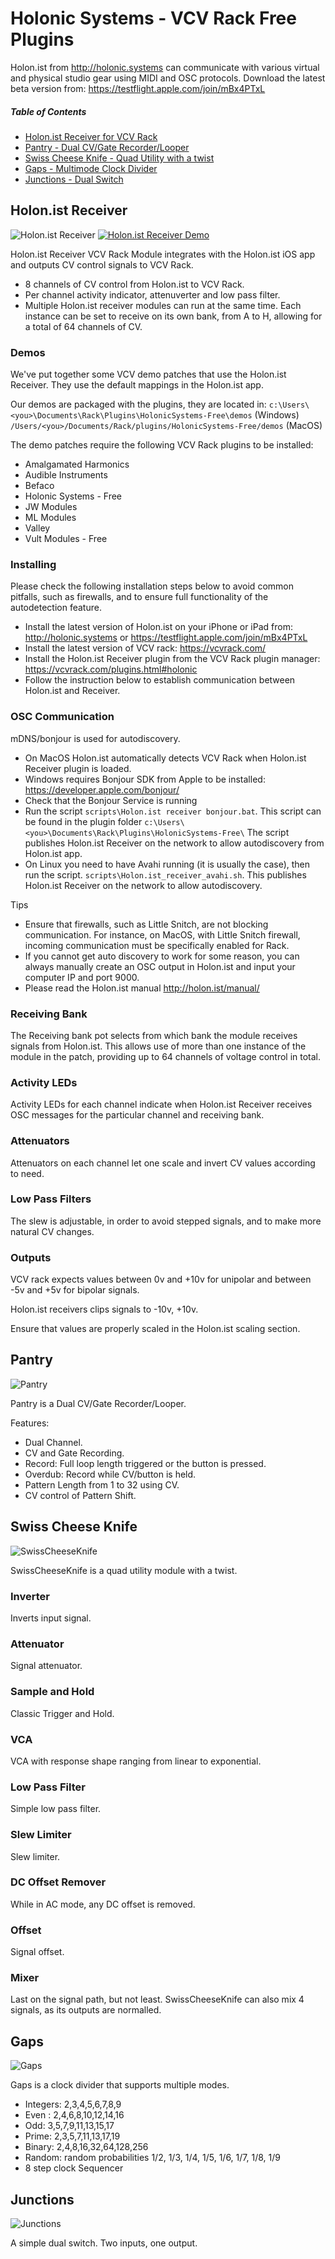 # Holonic Systems - VCV Rack Free Plugins

Holon.ist from http://holonic.systems can communicate with various virtual and physical studio gear using MIDI and OSC protocols. Download the latest beta version from: https://testflight.apple.com/join/mBx4PTxL

##### Table of Contents  
- [Holon.ist Receiver for VCV Rack](#holonist-receiver)
- [Pantry - Dual CV/Gate Recorder/Looper](#pantry)
- [Swiss Cheese Knife - Quad Utility with a twist](#swiss-cheese-knife)
- [Gaps - Multimode Clock Divider](#gaps)
- [Junctions - Dual Switch](#junctions)


## Holon.ist Receiver

![Holon.ist Receiver](https://raw.githubusercontent.com/hdavid/VCVRack-Holon.ist/master/screencaps/Holon.ist-Receiver.png)    [![Holon.ist Receiver Demo](http://img.youtube.com/vi/eBonU85BfDM/0.jpg)](https://www.youtube.com/watch?v=eBonU85BfDM "Holon.ist Receiver Demo")

Holon.ist Receiver VCV Rack Module integrates with the Holon.ist iOS app and outputs CV control signals to VCV Rack.
- 8 channels of CV control from Holon.ist to VCV Rack.
- Per channel activity indicator, attenuverter and low pass filter.
- Multiple Holon.ist receiver modules can run at the same time. Each instance can be set to receive on its own bank, from A to H, allowing for a total of 64 channels of CV.

### Demos
We've put together some VCV demo patches that use the Holon.ist Receiver. They use the default mappings in the Holon.ist app.

Our demos are packaged with the plugins, they are located in: `c:\Users\<you>\Documents\Rack\Plugins\HolonicSystems-Free\demos` (Windows) `/Users/<you>/Documents/Rack/plugins/HolonicSystems-Free/demos` (MacOS) 

The demo patches require the following VCV Rack plugins to be installed: 

- Amalgamated Harmonics
- Audible Instruments
- Befaco
- Holonic Systems - Free
- JW Modules
- ML Modules
- Valley
- Vult Modules - Free 

### Installing
Please check the following installation steps below to avoid common pitfalls, such as firewalls, and to ensure full functionality of the autodetection feature.

- Install the latest version of Holon.ist on your iPhone or iPad from: http://holonic.systems or https://testflight.apple.com/join/mBx4PTxL
- Install the latest version of VCV rack: https://vcvrack.com/
- Install the Holon.ist Receiver plugin from the VCV Rack plugin manager: https://vcvrack.com/plugins.html#holonic
- Follow the instruction below  to establish communication between Holon.ist and Receiver.

### OSC Communication
mDNS/bonjour is used for autodiscovery.

- On MacOS Holon.ist automatically detects VCV Rack when Holon.ist Receiver plugin is loaded.
- Windows requires Bonjour SDK from Apple to be installed: https://developer.apple.com/bonjour/  
- Check that the Bonjour Service is running
- Run the script `scripts\Holon.ist receiver bonjour.bat`. This script can be found in the plugin folder `c:\Users\<you>\Documents\Rack\Plugins\HolonicSystems-Free\` The script publishes Holon.ist Receiver on the network to allow autodiscovery from Holon.ist app.
- On Linux you need to have Avahi running (it is usually the case), then run the script. `scripts\Holon.ist_receiver_avahi.sh`. This publishes Holon.ist Receiver on the network to allow autodiscovery.

Tips
- Ensure that firewalls, such as Little Snitch, are not blocking communication. For instance, on MacOS, with Little Snitch firewall, incoming communication must be specifically enabled for Rack.
- If you cannot get auto discovery to work for some reason, you can always manually create an OSC output in Holon.ist and input your computer IP and port 9000.
- Please read the Holon.ist manual http://holon.ist/manual/


### Receiving Bank
The Receiving bank pot selects from which bank the module receives signals from Holon.ist. This allows use of more than one instance of the module in the patch, providing up to 64 channels of voltage control in total.

### Activity LEDs
Activity LEDs for each channel indicate when Holon.ist Receiver receives OSC messages for the particular channel and receiving bank.

### Attenuators
Attenuators on each channel let one scale and invert CV values according to need.  

### Low Pass Filters
The slew is adjustable, in order to avoid stepped signals, and to make more natural CV changes.

### Outputs
VCV rack expects values between 0v and +10v for unipolar and between -5v and +5v for bipolar signals.

Holon.ist receivers clips signals to -10v, +10v.
  
Ensure that values are properly scaled in the Holon.ist scaling section.

## Pantry

![Pantry](https://raw.githubusercontent.com/hdavid/VCVRack-Holon.ist/master/screencaps/Pantry.png)

Pantry is a Dual CV/Gate Recorder/Looper.

Features:
- Dual Channel. 
- CV and Gate Recording.
- Record: Full loop length triggered or the button is pressed.
- Overdub: Record while CV/button is held.
- Pattern Length from 1 to 32 using CV.
- CV control of Pattern Shift.


## Swiss Cheese Knife

![SwissCheeseKnife](https://raw.githubusercontent.com/hdavid/VCVRack-Holon.ist/master/screencaps/SwissCheeseKnife.png)

SwissCheeseKnife is a quad utility module with a twist.

### Inverter
Inverts input signal.

### Attenuator 
Signal attenuator.

### Sample and Hold
Classic Trigger and Hold.

### VCA
VCA with response shape ranging from linear to exponential.

### Low Pass Filter
Simple low pass filter.

### Slew Limiter
Slew limiter.

### DC Offset Remover
While in AC mode, any DC offset is removed. 

### Offset
Signal offset.

### Mixer
Last on the signal path, but not least. SwissCheeseKnife can also mix 4 signals, as its outputs are normalled.


## Gaps

![Gaps](https://raw.githubusercontent.com/hdavid/VCVRack-Holon.ist/master/screencaps/Gaps.png)

Gaps is a clock divider that supports multiple modes. 

- Integers: 2,3,4,5,6,7,8,9
- Even : 2,4,6,8,10,12,14,16
- Odd: 3,5,7,9,11,13,15,17
- Prime: 2,3,5,7,11,13,17,19
- Binary: 2,4,8,16,32,64,128,256
- Random: random probabilities 1/2, 1/3, 1/4, 1/5, 1/6, 1/7, 1/8, 1/9
- 8 step clock Sequencer


## Junctions

![Junctions](https://raw.githubusercontent.com/hdavid/VCVRack-Holon.ist/master/screencaps/Junctions.png)

A simple dual switch. Two inputs, one output.
